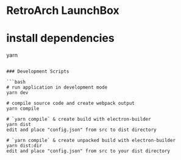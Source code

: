 # RetroArch LaunchBox

# install dependencies
yarn
```

### Development Scripts

```bash
# run application in development mode
yarn dev

# compile source code and create webpack output
yarn compile

# `yarn compile` & create build with electron-builder
yarn dist
edit and place "config.json" from src to dist directory

# `yarn compile` & create unpacked build with electron-builder
yarn dist:dir
edit and place "config.json" from src to your dist directory



```
